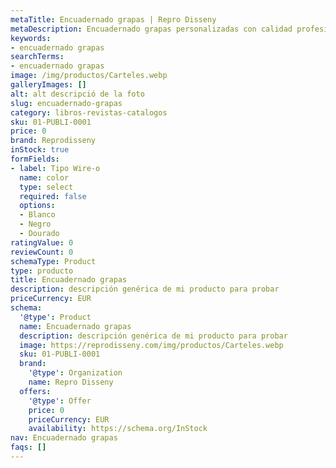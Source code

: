 ```yaml
---
metaTitle: Encuadernado grapas | Repro Disseny
metaDescription: Encuadernado grapas personalizadas con calidad profesional en Cataluña.
keywords:
- encuadernado grapas
searchTerms:
- encuadernado grapas
image: /img/productos/Carteles.webp
galleryImages: []
alt: alt descripció de la foto
slug: encuadernado-grapas
category: libros-revistas-catalogos
sku: 01-PUBLI-0001
price: 0
brand: Reprodisseny
inStock: true
formFields:
- label: Tipo Wire-o
  name: color
  type: select
  required: false
  options:
  - Blanco
  - Negro
  - Dourado
ratingValue: 0
reviewCount: 0
schemaType: Product
type: producto
title: Encuadernado grapas
description: descripción genérica de mi producto para probar
priceCurrency: EUR
schema:
  '@type': Product
  name: Encuadernado grapas
  description: descripción genérica de mi producto para probar
  image: https://reprodisseny.com/img/productos/Carteles.webp
  sku: 01-PUBLI-0001
  brand:
    '@type': Organization
    name: Repro Disseny
  offers:
    '@type': Offer
    price: 0
    priceCurrency: EUR
    availability: https://schema.org/InStock
nav: Encuadernado grapas
faqs: []
---
```

